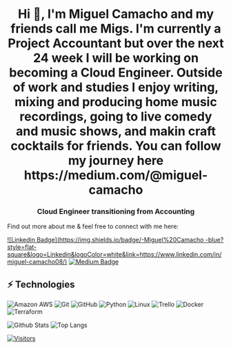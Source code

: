 ###

<h1 align="center">Hi 👋, I'm Miguel Camacho and my friends call me Migs. I'm currently a Project Accountant but over the next 24 week I will be working on becoming a Cloud Engineer. Outside of work and studies I enjoy writing, mixing and producing home music recordings, going to live comedy and music shows, and makin craft cocktails for friends. You can follow my journey here https://medium.com/@miguel-camacho</h1>
<h3 align="center">Cloud Engineer transitioning from Accounting</h3>


Find out more about me & feel free to connect with me here:


[![Linkedin Badge](https://img.shields.io/badge/-Miguel%20Camacho -blue?style=flat-square&logo=Linkedin&logoColor=white&link=https://www.linkedin.com/in/miguel-camacho08/)](https://www.linkedin.com/in/miguel-camacho08/)
[![Medium Badge](https://img.shields.io/badge/Miguel%20Camacho-12100E?style=flat-square&logo=medium&logoColor=white&link=https://medium.com/@miguel-camacho)](https://medium.com/@miguel-camacho)

## ⚡ Technologies


![Amazon AWS](https://img.shields.io/badge/Amazon%20AWS-232F3E?style=flat-square&logo=amazon-aws)
![Git](https://img.shields.io/badge/-Git-black?style=flat-square&logo=git)
![GitHub](https://img.shields.io/badge/-GitHub-181717?style=flat-square&logo=github)
![Python](https://img.shields.io/badge/-Python-black?style=flat-square&logo=Python)
![Linux](https://img.shields.io/badge/Linux-FCC624?style=flat-square&logo=linux&logoColor=black)
![Trello](https://img.shields.io/badge/Trello-%23026AA7.svg?style=flat-square&logo=Trello&logoColor=white)
![Docker](https://img.shields.io/badge/docker-%230db7ed.svg?style=for-the-badge&logo=docker&logoColor=white)
![Terraform](https://img.shields.io/badge/terraform-%235835CC.svg?style=for-the-badge&logo=terraform&logoColor=white)

<!-- Replace the fields below with the information requested. Remember to remove the encapsulating <> characters. -->

![Github Stats](https://github-readme-stats.vercel.app/api?username=migslfc](https://github.com/anuraghazra/github-readme-stats))
![Top Langs](https://github-readme-stats.vercel.app/api/top-langs/?username=migslfc&hide=TeX&layout=compact)


[![Visitors](https://https://api.visitorbadge.io/api/visitors?path=migslfc%2Fmigslfc&label=VISITORS&countColor=%23263759)](https://visitorbadge.io/status?path=migslfc%2Fmigslfc)
